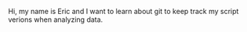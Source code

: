 Hi, my name is Eric and I want to learn about git to keep track my script verions when analyzing data.